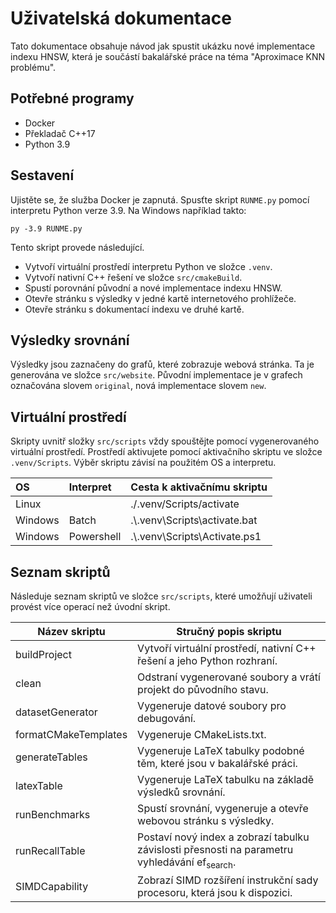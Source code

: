 # Uživatelská dokumentace

Tato dokumentace obsahuje návod jak spustit ukázku nové implementace indexu HNSW, která je součástí bakalářské práce na téma "Aproximace KNN problému".

## Potřebné programy
- Docker
- Překladač C++17
- Python 3.9

## Sestavení

Ujistěte se, že služba Docker je zapnutá. Spusťte skript `RUNME.py` pomocí interpretu Python verze 3.9. Na Windows například takto:

```none
py -3.9 RUNME.py
```

Tento skript provede následující.

- Vytvoří virtuální prostředí interpretu Python ve složce `.venv`.
- Vytvoří nativní C++ řešení ve složce `src/cmakeBuild`.
- Spustí porovnání původní a nové implementace indexu HNSW.
- Otevře stránku s výsledky v jedné kartě internetového prohlížeče.
- Otevře stránku s dokumentací indexu ve druhé kartě.

## Výsledky srovnání

Výsledky jsou zaznačeny do grafů, které zobrazuje webová stránka. Ta je generována ve složce `src/website`. Původní implementace je v grafech označována slovem `original`, nová implementace slovem `new`.

## Virtuální prostředí

Skripty uvnitř složky `src/scripts` vždy spouštějte pomocí vygenerovaného virtuální prostředí. Prostředí aktivujete pomocí aktivačního skriptu ve složce `.venv/Scripts`. Výběr skriptu závisí na použitém OS a interpretu.

| OS | Interpret | Cesta k aktivačnímu skriptu |
| :-- | :-- | :-- |
| Linux |  | ./.venv/Scripts/activate |
| Windows | Batch | .\\.venv\Scripts\activate.bat |
| Windows | Powershell | .\\.venv\Scripts\Activate.ps1 |

## Seznam skriptů

Následuje seznam skriptů ve složce `src/scripts`, které umožňují uživateli provést více operací než úvodní skript.

| Název skriptu        | Stručný popis skriptu                                        |
| -------------------- | ------------------------------------------------------------ |
| buildProject         | Vytvoří virtuální prostředí, nativní C++ řešení a jeho Python rozhraní. |
| clean                | Odstraní vygenerované soubory a vrátí projekt do původního stavu. |
| datasetGenerator     | Vygeneruje datové soubory pro debugování.                    |
| formatCMakeTemplates | Vygeneruje CMakeLists.txt.                                   |
| generateTables       | Vygeneruje LaTeX tabulky podobné těm, které jsou v bakalářské práci. |
| latexTable           | Vygeneruje LaTeX tabulku na základě výsledků srovnání.       |
| runBenchmarks        | Spustí srovnání, vygeneruje a otevře webovou stránku s výsledky. |
| runRecallTable       | Postaví nový index a zobrazí tabulku závislosti přesnosti na parametru vyhledávání ef<sub>search</sub>. |
| SIMDCapability       | Zobrazí SIMD rozšíření instrukční sady procesoru, která jsou k dispozici. |
